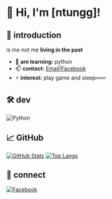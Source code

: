 # 👋 Hi, I'm [ntungg]!

## 🚀 introduction
is me not me **living in the past**

- 🔭 **are learning:** python
- 📫 **contact:** [Email](mailto:ntungg124@gmail.com)|[Facebook](https://www.facebook.com/profile.php?id=61568760124748)
- ⚡ **interest:** play game and sleep💤💤

## 🛠 dev
![Python](https://img.shields.io/badge/Python-3776AB?style=for-the-badge&logo=python&logoColor=white)

## 📈 GitHub
[![GitHub Stats](https://github-readme-stats.vercel.app/api?username=YOUR-USERNAME&show_icons=true&theme=dark)](https://github.com/YOUR-USERNAME)
[![Top Langs](https://github-readme-stats.vercel.app/api/top-langs/?username=YOUR-USERNAME&layout=compact&theme=dark)](https://github.com/YOUR-USERNAME)

## 🔗 connect
[![Facebook](https://img.shields.io/badge/Facebook-1877F2?style=flat&logo=facebook&logoColor=white)](https://www.facebook.com/profile.php?id=61568760124748)
